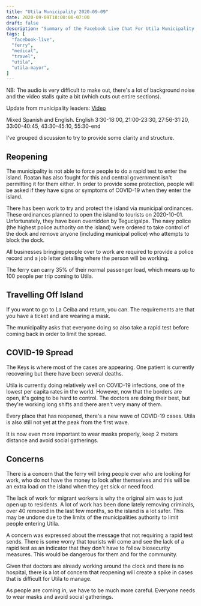 ```yaml
---
title: "Utila Municipality 2020-09-09"
date: 2020-09-09T18:00:00-07:00
draft: false
description: "Summary of the Facebook Live Chat For Utila Municipality at 2020-09-09 18:00"
tags: [
  "facebook-live",
  "ferry",
  "medical",
  "travel",
  "utila",
  "utila-mayor",
]
---
```


NB: The audio is very difficult to make out, there's a lot of background noise
and the video stalls quite a bit (which cuts out entire sections).

Update from municipality leaders:
[Video](https://www.facebook.com/328195770717532/videos/246672846568036/)

Mixed Spanish and English. English 3:30-18:00, 21:00-23:30, 27:56-31:20,
33:00-40:45, 43:30-45:10, 55:30-end

I've grouped discussion to try to provide some clarity and structure.

Reopening
---------

The municipality is not able to force people to do a rapid test to enter the
island. Roatan has also fought for this and central government isn't permitting
it for them either. In order to provide some protection, people will be asked
if they have signs or symptoms of COVID-19 when they enter the island.

There has been work to try and protect the island via municipal ordinances.
These ordinances planned to open the island to tourists on 2020-10-01.
Unfortunately, they have been overridden by Tegucigalpa. The navy police (the
highest police authority on the island) were ordered to take control of the
dock and remove anyone (including municipal police) who attempts to block the
dock.

All businesses bringing people over to work are required to provide a police
record and a job letter detailing where the person will be working.

The ferry can carry 35% of their normal passenger load, which means up to 100
people per trip coming to Utila.

Travelling Off Island
---------------------

If you want to go to La Ceiba and return, you can. The requirements are that
you have a ticket and are wearing a mask.

The municipality asks that everyone doing so also take a rapid test before
coming back in order to limit the spread.

COVID-19 Spread
---------------

The Keys is where most of the cases are appearing. One patient is currently
recovering but there have been several deaths.

Utila is currently doing relatively well on COVID-19 infections, one of the
lowest per capita rates in the world. However, now that the borders are open,
it's going to be hard to control. The doctors are doing their best, but they're
working long shifts and there aren't very many of them.

Every place that has reopened, there's a new wave of COVID-19 cases. Utila is
also still not yet at the peak from the first wave.

It is now even more important to wear masks properly, keep 2 meters distance
and avoid social gatherings.

Concerns
--------

There is a concern that the ferry will bring people over who are looking for
work, who do not have the money to look after themselves and this will be an
extra load on the island when they get sick or need food.

The lack of work for migrant workers is why the original aim was to just open
up to residents. A lot of work has been done lately removing criminals, over 40
removed in the last few months, so the island is a lot safer. This may be
undone due to the limits of the municipalities authority to limit people
entering Utila.

A concern was expressed about the message that not requiring a rapid test
sends. There is some worry that tourists will come and see the lack of a rapid
test as an indicator that they don't have to follow biosecurity measures. This
would be dangerous for them and for the community.

Given that doctors are already working around the clock and there is no
hospital, there is a lot of concern that reopening will create a spike in cases
that is difficult for Utila to manage.

As people are coming in, we have to be much more careful. Everyone needs to
wear masks and avoid social gatherings.
